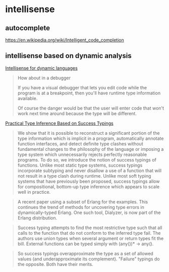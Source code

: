 # intellisense

## autocomplete

https://en.wikipedia.org/wiki/Intelligent_code_completion

## intellisense based on dynamic analysis

[Intellisense for dynamic languages](http://lambda-the-ultimate.org/node/1981)

<blockquote>

How about in a debugger

If you have a visual debugger
that lets you edit code while the program is at a breakpoint,
then you'll have runtime type information available.

Of course the danger would be
that the user will enter code that won't work next time around
because the type will be different.

</blockquote>

[Practical Type Inference Based on Success Typings](http://lambda-the-ultimate.org/node/1910)

<blockquote>

We show that it is possible to reconstruct a significant portion of the type information which is implicit in a program, automatically annotate function interfaces, and detect definite type clashes without fundamental changes to the philosophy of the language or imposing a type system which unnecessarily rejects perfectly reasonable programs. To do so, we introduce the notion of success typings of functions. Unlike most static type systems, success typings incorporate subtyping and never disallow a use of a function that will not result in a type clash during runtime. Unlike most soft typing systems that have previously been proposed, success typings allow for compositional, bottom-up type inference which appears to scale well in practice.

</blockquote>

<blockquote>

A recent paper using a subset of Erlang for the examples. This continues the trend of methods for uncovering type errors in dynamically-typed Erlang. One such tool, Dialyzer, is now part of the Erlang distribution.

</blockquote>

<blockquote>

Success typing attempts to find the most restrictive type such that all calls to the function that do not conform to the inferred type fail. The authors use union types when several argument or return types fit the bill. External functions can be typed simply with (any())* -> any().

</blockquote>

<blockquote>

So success typings overapproximate the type as a set of allowed values (and underapproximate its complement).
"Failure" typings do the opposite. Both have their merits.

</blockquote>
